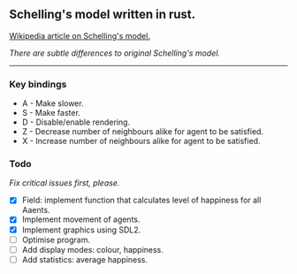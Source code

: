 ## Schelling's model written in rust.

[Wikipedia article on Schelling's model.](https://en.wikipedia.org/wiki/Schelling%27s_model_of_segregation)

*There are subtle differences to original Schelling's model.*

---

### Key bindings

- A - Make slower.
- S - Make faster.
- D - Disable/enable rendering.
- Z - Decrease number of neighbours alike for agent to be satisfied.
- X - Increase number of neighbours alike for agent to be satisfied.

### Todo

*Fix critical issues first, please.*


- [x] Field: implement function that calculates level of happiness for all Aaents.
- [x] Implement movement of agents.
- [x] Implement graphics using SDL2.
- [ ] Optimise program.
- [ ] Add display modes: colour, happiness.
- [ ] Add statistics: average happiness.
